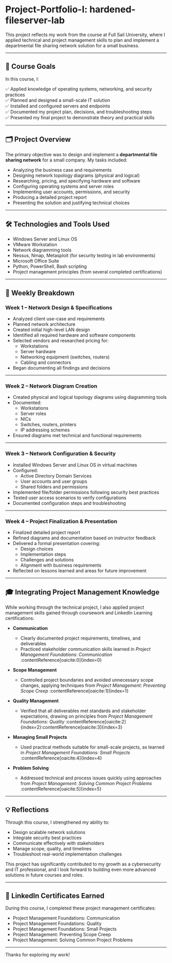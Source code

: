 # Project-Portfolio-I: hardened-fileserver-lab
This project reflects my work from the course at Full Sail University, where I applied technical and project management skills to plan and implement a departmental file sharing network solution for a small business.

---

## 🎯 Course Goals

In this course, I:

✅ Applied knowledge of operating systems, networking, and security practices  
✅ Planned and designed a small-scale IT solution  
✅ Installed and configured servers and endpoints  
✅ Documented my project plan, decisions, and troubleshooting steps  
✅ Presented my final project to demonstrate theory and practical skills

---

## 🗂️ Project Overview

The primary objective was to design and implement a **departmental file sharing network** for a small company. My tasks included:

- Analyzing the business case and requirements
- Designing network topology diagrams (physical and logical)
- Researching, pricing, and specifying hardware and software
- Configuring operating systems and server roles
- Implementing user accounts, permissions, and security
- Producing a detailed project report
- Presenting the solution and justifying technical choices

---

## 🛠️ Technologies and Tools Used

- Windows Server and Linux OS
- VMware Workstation
- Network diagramming tools
- Nessus, Nmap, Metasploit (for security testing in lab environments)
- Microsoft Office Suite
- Python, PowerShell, Bash scripting
- Project management principles (from several completed certifications)

---

## 🚀 Weekly Breakdown

### Week 1 – Network Design & Specifications

- Analyzed client use-case and requirements
- Planned network architecture
- Created initial high-level LAN design
- Identified all required hardware and software components
- Selected vendors and researched pricing for:
  - Workstations
  - Server hardware
  - Networking equipment (switches, routers)
  - Cabling and connectors
- Began documenting all findings and decisions

---

### Week 2 – Network Diagram Creation

- Created physical and logical topology diagrams using diagramming tools
- Documented:
  - Workstations
  - Server roles
  - NICs
  - Switches, routers, printers
  - IP addressing schemes
- Ensured diagrams met technical and functional requirements

---

### Week 3 – Network Configuration & Security

- Installed Windows Server and Linux OS in virtual machines
- Configured:
  - Active Directory Domain Services
  - User accounts and user groups
  - Shared folders and permissions
- Implemented file/folder permissions following security best practices
- Tested user access scenarios to verify configurations
- Documented configuration steps and troubleshooting

---

### Week 4 – Project Finalization & Presentation

- Finalized detailed project report
- Refined diagrams and documentation based on instructor feedback
- Delivered a formal presentation covering:
  - Design choices
  - Implementation steps
  - Challenges and solutions
  - Alignment with business requirements
- Reflected on lessons learned and areas for future improvement

---

## 🎓 Integrating Project Management Knowledge

While working through the technical project, I also applied project management skills gained through coursework and LinkedIn Learning certifications:

- **Communication**  
  - Clearly documented project requirements, timelines, and deliverables  
  - Practiced stakeholder communication skills learned in _Project Management Foundations: Communication_ :contentReference[oaicite:0]{index=0}

- **Scope Management**  
  - Controlled project boundaries and avoided unnecessary scope changes, applying techniques from _Project Management: Preventing Scope Creep_ :contentReference[oaicite:1]{index=1}

- **Quality Management**  
  - Verified that all deliverables met standards and stakeholder expectations, drawing on principles from _Project Management Foundations: Quality_ :contentReference[oaicite:2]{index=2}:contentReference[oaicite:3]{index=3}

- **Managing Small Projects**  
  - Used practical methods suitable for small-scale projects, as learned in _Project Management Foundations: Small Projects_ :contentReference[oaicite:4]{index=4}

- **Problem Solving**  
  - Addressed technical and process issues quickly using approaches from _Project Management: Solving Common Project Problems_ :contentReference[oaicite:5]{index=5}

---

## 💡 Reflections

Through this course, I strengthened my ability to:

- Design scalable network solutions
- Integrate security best practices
- Communicate effectively with stakeholders
- Manage scope, quality, and timelines
- Troubleshoot real-world implementation challenges

This project has significantly contributed to my growth as a cybersecurity and IT professional, and I look forward to building even more advanced solutions in future courses and roles.

---

## 📄 LinkedIn Certificates Earned

During this course, I completed these project management certificates:

- Project Management Foundations: Communication
- Project Management Foundations: Quality
- Project Management Foundations: Small Projects
- Project Management: Preventing Scope Creep
- Project Management: Solving Common Project Problems

---

Thanks for exploring my work!

